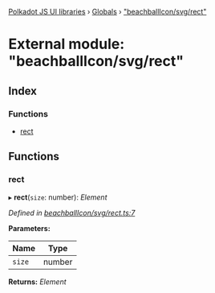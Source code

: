 [Polkadot JS UI libraries](../README.md) › [Globals](../globals.md) › ["beachballIcon/svg/rect"](_beachballicon_svg_rect_.md)

# External module: "beachballIcon/svg/rect"

## Index

### Functions

* [rect](_beachballicon_svg_rect_.md#rect)

## Functions

###  rect

▸ **rect**(`size`: number): *Element*

*Defined in [beachballIcon/svg/rect.ts:7](https://github.com/polkadot-js/ui/blob/c751dbbd/packages/ui-shared/src/beachballIcon/svg/rect.ts#L7)*

**Parameters:**

Name | Type |
------ | ------ |
`size` | number |

**Returns:** *Element*
